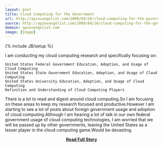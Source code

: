 ```yaml
---
layout: post
title: Cloud Computing for the Government
url: http://apievangelist.com/2009/04/26/cloud-computing-for-the-government/
source: http://apievangelist.com/2009/04/26/cloud-computing-for-the-government/
domain: apievangelist.com
image: [Image]
---
```

{% include JB/setup %}<p>I am conducting my cloud computing research and specifically focusing on:

	United States Federal Government Education, Adoption, and Usage of Cloud Computing
	United States State Government Education, Adoption, and Usage of Cloud Computing
	United States University Education, Adoption, and Usage of Cloud Computing
	Definition and Understanding of Cloud Computing Players

There is a lot to read and digest around cloud computing.So I am focusing on these areas to keep my research focused and productive.However I am starting to see a lot of posts about foreign government usage and adoption of cloud computing.Although I am hearing a lot of talk in our own federal government usage of cloud computing technologies, I am worried that we will be passed up by other governments, leaving the United States as a lesser player in the cloud computing game.Would be devasting.</p>
<center><p><a href="http://apievangelist.com/2009/04/26/cloud-computing-for-the-government/" style='padding:25px; font-sze:18px; font-weight: bold;'>Read Full Story</a></p></center>

